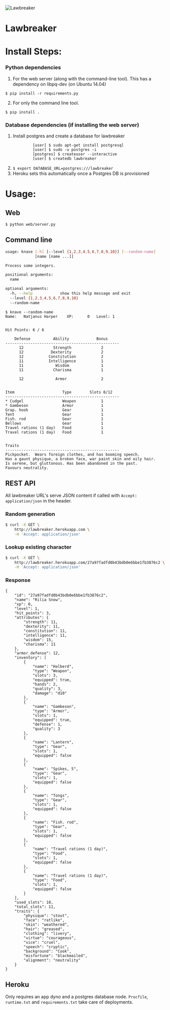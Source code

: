 ![Lawbreaker](https://raw.githubusercontent.com/hrangan/lawbreaker/master/screenshot.png)

# Lawbreaker


Install Steps:
===

### Python dependencies
1. For the web server (along with the command-line tool). This has a dependency on libpq-dev (on Ubuntu 14.04)

`$ pip install -r requirements.py`

2. For only the command line tool.

`$ pip install .`

### Database dependencies (if installing the web server)
1. Install postgres and create a database for lawbreaker
```
            [user] $ sudo apt-get install postgresql
            [user] $ sudo -u postgres -i
            [postgres] $ createuser --interactive
            [user] $ createdb lawbreaker
```

2. `$ export DATABASE_URL=postgres:///lawbreaker`
3. Heroku sets this automatically once a Postgres DB is provisioned


Usage:
===

Web
---
`$ python web/server.py`

Command line
---
```bash
usage: knave [-h] [--level {1,2,3,4,5,6,7,8,9,10}] [--random-name]
             [name [name ...]]

Process some integers.

positional arguments:
  name

optional arguments:
  -h, --help            show this help message and exit
  --level {1,2,3,4,5,6,7,8,9,10}
  --random-name
```
```
$ knave --random-name
Name:   Natjanus Harper    XP:      0   Level: 1


Hit Points: 6 / 6

    Defense          Ability            Bonus
--------------------------------------------------
      12             Strength             2
      12            Dexterity             2
      12           Constitution           2
      11           Intelligence           1
      11              Wisdom              1
      11             Charisma             1

      12              Armor               2


Item                     Type        Slots 8/12
--------------------------------------------------
* Cudgel                 Weapon           1
* Gambeson               Armor            1
Grap. hook               Gear             1
Tent                     Gear             1
Fish. rod                Gear             1
Bellows                  Gear             1
Travel rations (1 day)   Food             1
Travel rations (1 day)   Food             1


Traits
--------------------------------------------------
Pickpocket.  Wears foreign clothes, and has booming speech.
Has a gaunt physique, a broken face, war paint skin and oily hair.
Is serene, but gluttonous. Has been abandoned in the past.
Favours neutrality.
```

REST API
---
All lawbreaker URL's serve JSON content if called with `Accept: application/json` in the header.

### Random generation
```sh
$ curl -X GET \
    http://lawbreaker.herokuapp.com \
    -H 'Accept: application/json'
```

### Lookup existing character
```sh
$ curl -X GET \
    http://lawbreaker.herokuapp.com/27a97fadfd0b43bdb0e6bbe1fb3876c2 \
    -H 'Accept: application/json'
```
### Response
```
{
    "id": "27a97fadfd0b43bdb0e6bbe1fb3876c2",
    "name": "Rilia Snow",
    "xp": 0,
    "level": 1,
    "hit_points": 3,
    "attributes": {
        "strength": 11,
        "dexterity": 11,
        "constitution": 11,
        "intelligence": 11,
        "wisdom": 15,
        "charisma": 11
    },
    "armor_defense": 12,
    "inventory": [
        {
            "name": "Halberd",
            "type": "Weapon",
            "slots": 3,
            "equipped": true,
            "hands": 2,
            "quality": 3,
            "damage": "d10"
        },
        {
            "name": "Gambeson",
            "type": "Armor",
            "slots": 1,
            "equipped": true,
            "defense": 1,
            "quality": 3
        },
        {
            "name": "Lantern",
            "type": "Gear",
            "slots": 1,
            "equipped": false
        },
        {
            "name": "Spikes, 5",
            "type": "Gear",
            "slots": 1,
            "equipped": false
        },
        {
            "name": "Tongs",
            "type": "Gear",
            "slots": 1,
            "equipped": false
        },
        {
            "name": "Fish. rod",
            "type": "Gear",
            "slots": 1,
            "equipped": false
        },
        {
            "name": "Travel rations (1 day)",
            "type": "Food",
            "slots": 1,
            "equipped": false
        },
        {
            "name": "Travel rations (1 day)",
            "type": "Food",
            "slots": 1,
            "equipped": false
        }
    ],
    "used_slots": 10,
    "total_slots": 11,
    "traits": {
        "physique": "stout",
        "face": "ratlike",
        "skin": "weathered",
        "hair": "greased",
        "clothing": "livery",
        "virtue": "courageous",
        "vice": "cruel",
        "speech": "cryptic",
        "background": "Cook",
        "misfortune": "blackmailed",
        "alignment": "neutrality"
    }
}
```


Heroku
---
Only requires an app dyno and a postgres database node. `Procfile`, `runtime.txt` and `requirements.txt` take care of deployments.

